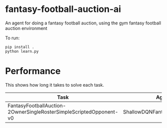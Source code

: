 # fantasy-football-auction-ai
An agent for doing a fantasy football auction, using the gym fantasy football auction environment

To run:
````
pip install .
python learn.py
````

# Performance

This shows how long it takes to solve each task.

| Task  | Agent | Episodes |
| ------------------------------------------------------------------- | ------------------------------ | ----- |
| FantasyFootballAuction-2OwnerSingleRosterSimpleScriptedOpponent-v0  | ShallowDQNFantasyFootballAgent | 23313 |